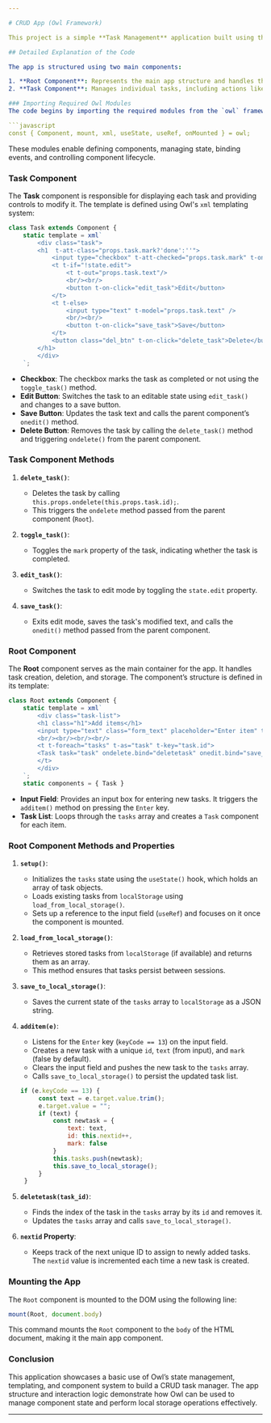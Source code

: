 ```yaml
---

# CRUD App (Owl Framework)

This project is a simple **Task Management** application built using the **Owl** framework. The app enables users to perform Create, Read, Update, and Delete (CRUD) operations on tasks and provides a user-friendly interface to manage daily to-do lists.

## Detailed Explanation of the Code

The app is structured using two main components:

1. **Root Component**: Represents the main app structure and handles the list of tasks.
2. **Task Component**: Manages individual tasks, including actions like editing, deleting, and marking tasks as completed.

### Importing Required Owl Modules
The code begins by importing the required modules from the `owl` framework:

```javascript
const { Component, mount, xml, useState, useRef, onMounted } = owl;
```

These modules enable defining components, managing state, binding events, and controlling component lifecycle.

### Task Component
The **Task** component is responsible for displaying each task and providing controls to modify it. The template is defined using Owl's `xml` templating system:

```javascript
class Task extends Component {
    static template = xml`
        <div class="task">
        <h1  t-att-class="props.task.mark?'done':''">
            <input type="checkbox" t-att-checked="props.task.mark" t-on-click="toggle_task" />
            <t t-if="!state.edit">
                <t t-out="props.task.text"/>
                <br/><br/>
                <button t-on-click="edit_task">Edit</button>   
            </t>
            <t t-else>
                <input type="text" t-model="props.task.text" />
                <br/><br/>
                <button t-on-click="save_task">Save</button>   
            </t>
            <button class="del_btn" t-on-click="delete_task">Delete</button>   
        </h1>
        </div>
    `;
```

- **Checkbox**: The checkbox marks the task as completed or not using the `toggle_task()` method.
- **Edit Button**: Switches the task to an editable state using `edit_task()` and changes to a save button.
- **Save Button**: Updates the task text and calls the parent component’s `onedit()` method.
- **Delete Button**: Removes the task by calling the `delete_task()` method and triggering `ondelete()` from the parent component.

### Task Component Methods

1. **`delete_task()`**:
   - Deletes the task by calling `this.props.ondelete(this.props.task.id);`.
   - This triggers the `ondelete` method passed from the parent component (`Root`).

2. **`toggle_task()`**:
   - Toggles the `mark` property of the task, indicating whether the task is completed.

3. **`edit_task()`**:
   - Switches the task to edit mode by toggling the `state.edit` property.

4. **`save_task()`**:
   - Exits edit mode, saves the task's modified text, and calls the `onedit()` method passed from the parent component.

### Root Component
The **Root** component serves as the main container for the app. It handles task creation, deletion, and storage. The component’s structure is defined in its template:

```javascript
class Root extends Component {
    static template = xml`
        <div class="task-list">
        <h1 class="h1">Add items</h1>
        <input type="text" class="form_text" placeholder="Enter item" t-on-keyup="additem" t-ref="add-input" />
        <br/><br/><br/><br/>
        <t t-foreach="tasks" t-as="task" t-key="task.id">
        <Task task="task" ondelete.bind="deletetask" onedit.bind="save_to_local_storage" />
        </t>
        </div> 
    `;
    static components = { Task }
```

- **Input Field**: Provides an input box for entering new tasks. It triggers the `additem()` method on pressing the `Enter` key.
- **Task List**: Loops through the `tasks` array and creates a `Task` component for each item.

### Root Component Methods and Properties

1. **`setup()`**:
   - Initializes the `tasks` state using the `useState()` hook, which holds an array of task objects.
   - Loads existing tasks from `localStorage` using `load_from_local_storage()`.
   - Sets up a reference to the input field (`useRef`) and focuses on it once the component is mounted.

2. **`load_from_local_storage()`**:
   - Retrieves stored tasks from `localStorage` (if available) and returns them as an array.
   - This method ensures that tasks persist between sessions.

3. **`save_to_local_storage()`**:
   - Saves the current state of the `tasks` array to `localStorage` as a JSON string.

4. **`additem(e)`**:
   - Listens for the `Enter` key (`keyCode == 13`) on the input field.
   - Creates a new task with a unique `id`, `text` (from input), and `mark` (false by default).
   - Clears the input field and pushes the new task to the `tasks` array.
   - Calls `save_to_local_storage()` to persist the updated task list.

   ```javascript
   if (e.keyCode == 13) {
        const text = e.target.value.trim();
        e.target.value = "";
        if (text) {
            const newtask = {
                text: text,
                id: this.nextid++,
                mark: false
            }
            this.tasks.push(newtask);
            this.save_to_local_storage();
        }
    }
   ```

5. **`deletetask(task_id)`**:
   - Finds the index of the task in the `tasks` array by its `id` and removes it.
   - Updates the `tasks` array and calls `save_to_local_storage()`.

6. **`nextid` Property**:
   - Keeps track of the next unique ID to assign to newly added tasks. The `nextid` value is incremented each time a new task is created.

### Mounting the App

The `Root` component is mounted to the DOM using the following line:

```javascript
mount(Root, document.body)
```

This command mounts the `Root` component to the `body` of the HTML document, making it the main app component.

### Conclusion

This application showcases a basic use of Owl’s state management, templating, and component system to build a CRUD task manager. The app structure and interaction logic demonstrate how Owl can be used to manage component state and perform local storage operations effectively.

--- 
```


